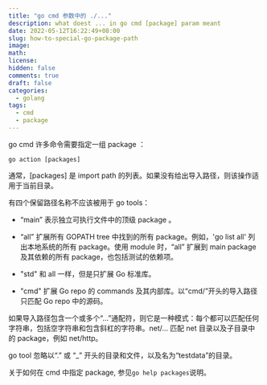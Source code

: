 ```yaml
---
title: "go cmd 参数中的 ./..."
description: what doest ... in go cmd [package] param meant
date: 2022-05-12T16:22:49+08:00
slug: how-to-special-go-package-path
image:
math:
license:
hidden: false
comments: true
draft: false
categories:
  - golang
tags:
  - cmd
  - package
---
```


go cmd 许多命令需要指定一组 package ：

`go action [packages]`

通常，[packages] 是 import path 的列表。如果没有给出导入路径，则该操作适用于当前目录。

有四个保留路径名称不应该被用于 go tools：

- “main” 表示独立可执行文件中的顶级 package 。

- “all” 扩展所有 GOPATH tree 中找到的所有 package。例如，'go list all' 列出本地系统的所有 package。使用 module 时，“all” 扩展到 main package 及其依赖的所有 package，也包括测试的依赖项。

- "std" 和 all 一样，但是只扩展 Go 标准库。

- "cmd" 扩展 Go repo 的 commands 及其内部库。以“cmd/”开头的导入路径只匹配 Go repo 中的源码。

如果导入路径包含一个或多个“...”通配符，则它是一种模式：每个都可以匹配任何字符串，包括空字符串和包含斜杠的字符串。net/... 匹配 net 目录以及子目录中的 package，例如 net/http。

go tool 忽略以“.” 或 “\_” 开头的目录和文件，以及名为“testdata”的目录。

关于如何在 cmd 中指定 package, 参见`go help packages`说明。
